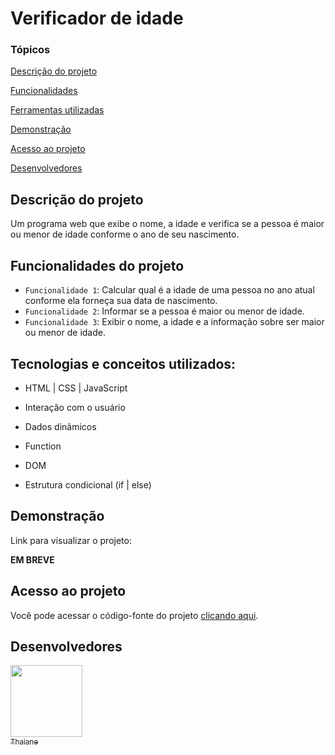 # Verificador de idade

### Tópicos 

[Descrição do projeto](#descrição-do-projeto)

[Funcionalidades](#funcionalidades-do-projeto)

[Ferramentas utilizadas](#tecnologias-e-conceitos-utilizados)

[Demonstração](#demonstração)

[Acesso ao projeto](#acesso-ao-projeto)

[Desenvolvedores](#desenvolvedores)

## Descrição do projeto
Um programa web que exibe o nome, a idade e verifica se a pessoa é maior ou menor de idade conforme o ano de seu nascimento.

## Funcionalidades do projeto

- `Funcionalidade 1`: Calcular qual é a idade de uma pessoa no ano atual conforme ela forneça sua data de nascimento.
- `Funcionalidade 2`: Informar se a pessoa é maior ou menor de idade.
- `Funcionalidade 3`: Exibir o nome, a idade e a informação sobre ser maior ou menor de idade.

## Tecnologias e conceitos utilizados:
- HTML | CSS | JavaScript

- Interação com o usuário
- Dados dinâmicos
- Function
- DOM
- Estrutura condicional (if | else)

## Demonstração

Link para visualizar o projeto:

<b>EM BREVE</b>

## Acesso ao projeto

Você pode acessar o código-fonte do projeto <a href="https://github.com/thaianealm/verificador-de-idade">clicando aqui</a>.

## Desenvolvedores

[<img src="./img/Thaiane.png" width=115><br><sub>Thaiane</sub>](https://github.com/thaianealm)
